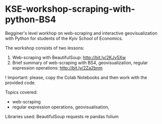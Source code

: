# KSE-workshop-scraping-with-python-BS4

Begginer's level workhop on web-scraping and interactive geovisualization with Python for students of the Kyiv School of Economics. 

The workshop consists of two lessons:
1. Web-scraping with BeautifulSoup: http://bit.ly/2KJv5Xw  
2. Brief summary of web-scraping with BS4, geovisualization, regular expression operations: http://bit.ly/2Za2bnm 

! Important: please, copy the Colab Notebooks and then work with the provided code.

Topics covered:
- web-scraping
- regular expression operations, geovisualisation, 

Libraries used:
BeautifulSoup
requests
re 
pandas
folium


